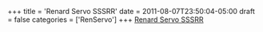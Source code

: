 +++
title = 'Renard Servo SSSRR'
date = 2011-08-07T23:50:04-05:00
draft = false
categories = ['RenServo']
+++
[Renard Servo SSSRR](/repository/downloads/SSSRR.zip)